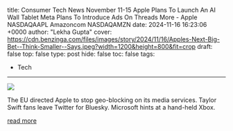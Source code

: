 title: Consumer Tech News November 11-15 Apple Plans To Launch An AI Wall Tablet Meta Plans To Introduce Ads On Threads More - Apple NASDAQAAPL Amazoncom NASDAQAMZN
date: 2024-11-16 16:23:06 +0000
author: "Lekha Gupta"
cover: https://cdn.benzinga.com/files/images/story/2024/11/16/Apples-Next-Big-Bet--Think-Smaller--Says.jpeg?width=1200&height=800&fit=crop
draft: false
top: false
type: post
hide: false
toc: false
tags:
  - Tech
---

![](https://cdn.benzinga.com/files/images/story/2024/11/16/Apples-Next-Big-Bet--Think-Smaller--Says.jpeg?width=1200&height=800&fit=crop)

The EU directed Apple to stop geo-blocking on its media services. Taylor Swift fans leave Twitter for Bluesky. Microsoft hints at a hand-held Xbox.

[read more](https://www.benzinga.com/news/retail-sales/24/11/42024288/consumer-tech-news-november-11-15-apple-plans-to-launch-an-ai-wall-tablet-meta-plans-to-introduce-ads-on-threads-more)
